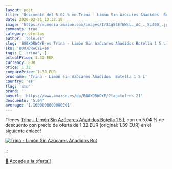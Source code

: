 ```yaml
---
layout: post
title: 'Descuento del 5.04 % en Trina - Limón Sin Azúcares Añadidos  Bot'
date: 2020-02-21 13:32:19
image: 'https://m.media-amazon.com/images/I/31q5tEfWWsL._AC_._SL400_.jpg'
comments: true
category: ofertas
author: 'tole.es'
slug: 'B00XDRWCYE-es Trina - Limón Sin Azúcares Añadidos Botella 1 5 L'
sku: 'B00XDRWCYE-es'
tags: [ 'trina', ]
actualPrice: 1.32 EUR
currency: EUR
price: 1.32
comparePrice: 1.39 EUR
prodname: 'Trina - Limón Sin Azúcares Añadidos  Botella 1 5 L'
country: 'es'
flag: '🇪🇸'
brand: ''
buyurl: 'https://www.amazon.es/dp/B00XDRWCYE/?tag=tolees-21'
descuento: '5.04'
average: '1.1600000000000001'
---
```


Tienes [Trina - Limón Sin Azúcares Añadidos  Botella 1 5 L](https://www.amazon.es/dp/B00XDRWCYE/?tag=tolees-21) con un 5.04 % de descuento con precio de oferta de 1.32 EUR (original: 1.39 EUR) en el siguiente enlace!

[![Trina - Limón Sin Azúcares Añadidos  Bot](https://m.media-amazon.com/images/I/31q5tEfWWsL._AC_._SL400_.jpg)](https://www.amazon.es/dp/B00XDRWCYE/?tag=tolees-21)

ℹ️:


[🛒 Accede a la oferta!!](https://www.amazon.es/dp/B00XDRWCYE/?tag=tolees-21)
